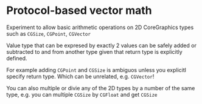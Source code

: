 # Protocol-based vector math

Experiment to allow basic arithmetic operations on 2D CoreGraphics types such as `CGSize`, `CGPoint`, `CGVector`

Value type that can be expresed by exactly 2 values can be safely added or subtracted to and from another type given that return type is explicitly defined.

For example adding `CGPoint` and `CGSize` is ambiguos unless you explicitl specify return type. Which can be unrelated, e.g. `CGVector`!

You can also multiple or divie any of the 2D types by a number of the same type, e.g. you can multiple `CGSize` by `CGFloat` and get `CGSize`  
